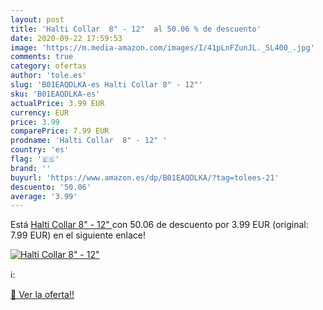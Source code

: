 ```yaml
---
layout: post
title: 'Halti Collar  8" - 12"  al 50.06 % de descuento'
date: 2020-09-22 17:59:53
image: 'https://m.media-amazon.com/images/I/41pLnFZunJL._SL400_.jpg'
comments: true
category: ofertas
author: 'tole.es'
slug: 'B01EAQDLKA-es Halti Collar 8" - 12"'
sku: 'B01EAQDLKA-es'
actualPrice: 3.99 EUR
currency: EUR
price: 3.99
comparePrice: 7.99 EUR
prodname: 'Halti Collar  8" - 12" '
country: 'es'
flag: '🇪🇸'
brand: ''
buyurl: 'https://www.amazon.es/dp/B01EAQDLKA/?tag=tolees-21'
descuento: '50.06'
average: '3.99'
---
```


Está [Halti Collar  8" - 12" ](https://www.amazon.es/dp/B01EAQDLKA/?tag=tolees-21) con 50.06 de descuento por 3.99 EUR (original: 7.99 EUR) en el siguiente enlace!

[![Halti Collar  8" - 12" ](https://m.media-amazon.com/images/I/41pLnFZunJL._SL400_.jpg)](https://www.amazon.es/dp/B01EAQDLKA/?tag=tolees-21)

ℹ️:


[🛒 Ver la oferta!!](https://www.amazon.es/dp/B01EAQDLKA/?tag=tolees-21)

